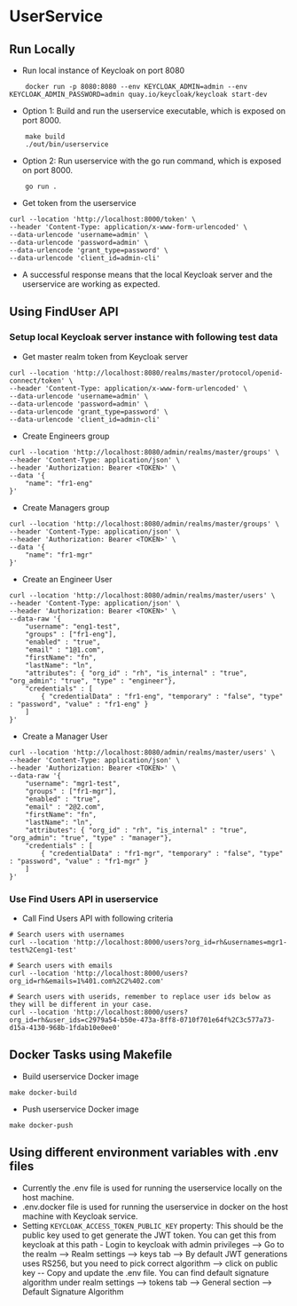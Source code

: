 # UserService

## Run Locally

* Run local instance of Keycloak on port 8080
```shell
    docker run -p 8080:8080 --env KEYCLOAK_ADMIN=admin --env KEYCLOAK_ADMIN_PASSWORD=admin quay.io/keycloak/keycloak start-dev
```

* Option 1: Build and run the userservice executable, which is exposed on port 8000.
```shell
    make build
    ./out/bin/userservice
```

* Option 2: Run userservice with the go run command, which is exposed on port 8000.
```shell
    go run .
```

* Get token from the userservice
```shell
curl --location 'http://localhost:8000/token' \
--header 'Content-Type: application/x-www-form-urlencoded' \
--data-urlencode 'username=admin' \
--data-urlencode 'password=admin' \
--data-urlencode 'grant_type=password' \
--data-urlencode 'client_id=admin-cli'
```

* A successful response means that the local Keycloak server and the userservice are working as expected.

## Using FindUser API
### Setup local Keycloak server instance with following test data
* Get master realm token from Keycloak server
```shell
curl --location 'http://localhost:8080/realms/master/protocol/openid-connect/token' \
--header 'Content-Type: application/x-www-form-urlencoded' \
--data-urlencode 'username=admin' \
--data-urlencode 'password=admin' \
--data-urlencode 'grant_type=password' \
--data-urlencode 'client_id=admin-cli'
```

* Create Engineers group
```shell
curl --location 'http://localhost:8080/admin/realms/master/groups' \
--header 'Content-Type: application/json' \
--header 'Authorization: Bearer <TOKEN>' \
--data '{
    "name": "fr1-eng"
}'
```

* Create Managers group
```shell
curl --location 'http://localhost:8080/admin/realms/master/groups' \
--header 'Content-Type: application/json' \
--header 'Authorization: Bearer <TOKEN>' \
--data '{
    "name": "fr1-mgr"
}'
```

* Create an Engineer User
```shell
curl --location 'http://localhost:8080/admin/realms/master/users' \
--header 'Content-Type: application/json' \
--header 'Authorization: Bearer <TOKEN>' \
--data-raw '{
    "username": "eng1-test",
    "groups" : ["fr1-eng"],
    "enabled" : "true",
    "email" : "1@1.com",
    "firstName": "fn",
    "lastName": "ln",
    "attributes": { "org_id" : "rh", "is_internal" : "true", "org_admin": "true", "type" : "engineer"},
    "credentials" : [
        { "credentialData" : "fr1-eng", "temporary" : "false", "type" : "password", "value" : "fr1-eng" }
    ]
}'
```

* Create a Manager User
```shell
curl --location 'http://localhost:8080/admin/realms/master/users' \
--header 'Content-Type: application/json' \
--header 'Authorization: Bearer <TOKEN>' \
--data-raw '{
    "username": "mgr1-test",
    "groups" : ["fr1-mgr"],
    "enabled" : "true",
    "email" : "2@2.com",
    "firstName": "fn",
    "lastName": "ln",
    "attributes": { "org_id" : "rh", "is_internal" : "true", "org_admin": "true", "type" : "manager"},
    "credentials" : [
        { "credentialData" : "fr1-mgr", "temporary" : "false", "type" : "password", "value" : "fr1-mgr" }
    ]
}'
```

### Use Find Users API in userservice
* Call Find Users API with following criteria
```shell
# Search users with usernames
curl --location 'http://localhost:8000/users?org_id=rh&usernames=mgr1-test%2Ceng1-test'
```
```shell
# Search users with emails
curl --location 'http://localhost:8000/users?org_id=rh&emails=1%401.com%2C2%402.com'
```
```shell
# Search users with userids, remember to replace user ids below as they will be different in your case.
curl --location 'http://localhost:8000/users?org_id=rh&user_ids=c2979a54-b50e-473a-8ff8-0710f701e64f%2C3c577a73-d15a-4130-968b-1fdab10e0ee0'
```

## Docker Tasks using Makefile
* Build userservice Docker image
```shell
make docker-build
```

* Push userservice Docker image
```shell
make docker-push
```

## Using different environment variables with .env files
* Currently the .env file is used for running the userservice locally on the host machine.
* .env.docker file is used for running the userservice in docker on the host machine with Keycloak service.
* Setting `KEYCLOAK_ACCESS_TOKEN_PUBLIC_KEY` property: This should be the public key used to get generate the JWT token. You can get this from keycloak at this path - Login to keycloak with admin privileges --> Go to the realm --> Realm settings --> keys tab --> By default JWT generations uses RS256, but you need to pick correct algorithm --> click on public key -- Copy and update the .env file. You can find default signature algorithm under realm settings --> tokens tab --> General section --> Default Signature Algorithm 

